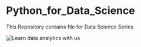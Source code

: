 # Python_for_Data_Science

This Repository contains file for Data Science Series

![Learn data analytics with us](https://user-images.githubusercontent.com/97921489/187055010-f1e4f27d-45cf-416e-b786-cc0fdae4e2de.jpg)

